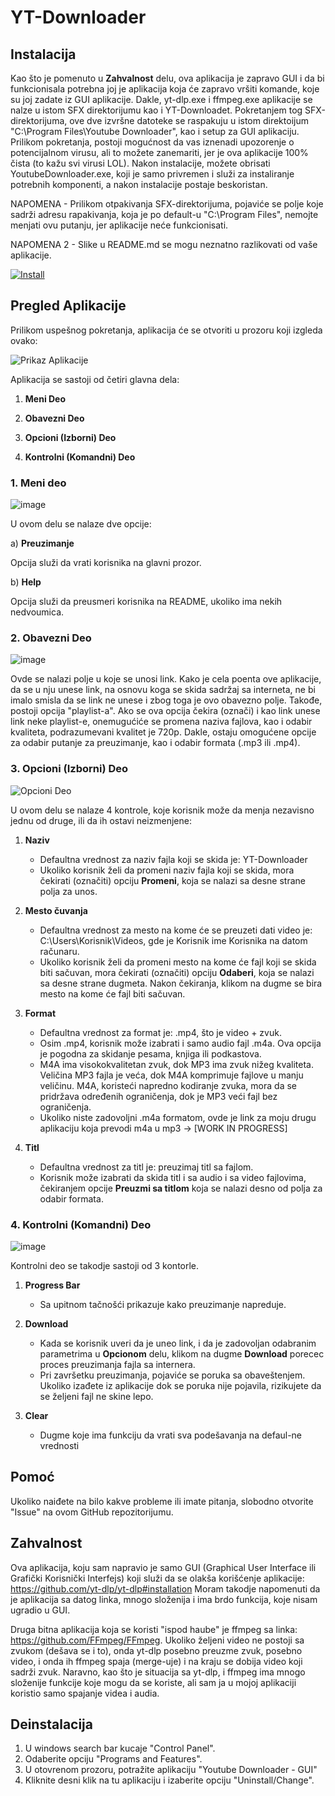 # YT-Downloader

## Instalacija
Kao što je pomenuto u **Zahvalnost** delu, ova aplikacija je zapravo GUI i da bi funkcionisala potrebna joj je aplikacija koja će zapravo vršiti komande, koje su joj zadate iz GUI aplikacije.
Dakle, yt-dlp.exe i ffmpeg.exe aplikacije se nalze u istom SFX direktorijumu kao i YT-Downloadet. 
Pokretanjem tog SFX-direktorijuma, ove dve izvršne datoteke se raspakuju u istom direktoijum "C:\Program Files\Youtube Downloader", kao i setup za GUI aplikaciju.
Prilikom pokretanja, postoji mogućnost da vas iznenadi upozorenje o potencijalnom virusu, ali to možete zanemariti, jer je ova aplikacije 100% čista (to kažu svi virusi LOL).
Nakon instalacije, možete obrisati YoutubeDownloader.exe, koji je samo privremen i služi za instaliranje potrebnih komponenti, a nakon instalacije postaje beskoristan.

NAPOMENA - Prilikom otpakivanja SFX-direktorijuma, pojaviće se polje koje sadrži adresu rapakivanja, koja je po default-u "C:\Program Files", nemojte menjati ovu putanju, jer aplikacije neće funkcionisati.

NAPOMENA 2 - Slike u README.md se mogu neznatno razlikovati od vaše aplikacije.

[![Install](https://img.shields.io/badge/Install-Click%20Here-green?style=for-the-badge&logo=github)](https://github.com/SofrA11/YT-Downloader/raw/main/YoutubeDownloader.exe)


## Pregled Aplikacije

Prilikom uspešnog pokretanja, aplikacija će se otvoriti u prozoru koji izgleda ovako:

![Prikaz Aplikacije](Program.jpg)

Aplikacija se sastoji od četiri glavna dela:
1. **Meni Deo**
  
2. **Obavezni Deo**
   
3. **Opcioni (Izborni) Deo**

4. **Kontrolni (Komandni) Deo**

### 1. Meni deo 
 ![image](meni.jpg)

U ovom delu se nalaze dve opcije:

   a) **Preuzimanje**
   
Opcija  služi da vrati korisnika na glavni prozor.

   b) **Help**
   
Opcija služi da preusmeri korisnika na README, ukoliko ima nekih nedvoumica.

### 2. Obavezni Deo

![image](Obavezno.jpg)

Ovde se nalazi polje u koje se unosi link. Kako je cela poenta ove aplikacije, da se u nju unese link, na osnovu koga se skida sadržaj sa interneta, ne bi imalo smisla da se link ne unese i zbog toga je ovo obavezno polje. Takođe, postoji opcija "playlist-a". Ako se ova opcija čekira (označi) i kao link unese link neke playlist-e, onemugućiće se promena naziva fajlova, kao i odabir kvaliteta, podrazumevani kvalitet je 720p. Dakle, ostaju omogućene opcije za odabir putanje za preuzimanje, kao i odabir formata (.mp3 ili .mp4).

### 3. Opcioni (Izborni) Deo

![Opcioni Deo](opciono.jpg)

U ovom delu se nalaze 4 kontrole, koje korisnik može da menja nezavisno jednu od druge, ili da ih ostavi neizmenjene:

1. **Naziv**
   - Defaultna vrednost za naziv fajla koji se skida je: YT-Downloader
   - Ukoliko korisnik želi da promeni naziv fajla koji se skida, mora čekirati (označiti) opciju **Promeni**, koja se nalazi sa desne strane polja za unos.

2. **Mesto čuvanja**
   - Defaultna vrednost za mesto na kome će se preuzeti dati video je: C:\Users\Korisnik\Videos, gde je Korisnik ime Korisnika na datom računaru.
   - Ukoliko korisnik želi da promeni mesto na kome će fajl koji se skida biti sačuvan, mora čekirati (označiti) opciju **Odaberi**, koja se nalazi sa desne strane dugmeta. Nakon čekiranja, klikom na dugme se bira mesto na kome će fajl biti sačuvan.

3. **Format**
   - Defaultna vrednost za format je: .mp4, što je video + zvuk.
   - Osim .mp4, korisnik može izabrati i samo audio fajl .m4a. Ova opcija je pogodna za skidanje pesama, knjiga ili podkastova.
   - M4A ima visokokvalitetan zvuk, dok MP3 ima zvuk nižeg kvaliteta. Veličina MP3 fajla je veća, dok M4A komprimuje fajlove u manju veličinu. M4A, koristeći napredno kodiranje zvuka, mora da se pridržava određenih ograničenja, dok je MP3 veći fajl bez ograničenja.
   - Ukoliko niste zadovoljni .m4a formatom, ovde je link za moju drugu aplikaciju koja prevodi m4a u mp3 -> [WORK IN PROGRESS]

4. **Titl**
   - Defaultna vrednost za titl je: preuzimaj titl sa fajlom.
   - Korisnik može izabrati da skida titl i sa audio i sa video fajlovima, čekiranjem opcije **Preuzmi sa titlom** koja se nalazi desno od polja za odabir formata.




### 4. Kontrolni (Komandni) Deo

![image](Kontrole.jpg)

Kontrolni deo se takodje sastoji od 3 kontorle.

1. **Progress Bar**
   - Sa upitnom tačnošći prikazuje kako preuzimanje napreduje.

2. **Download**
   - Kada se korisnik uveri da je uneo link, i da je zadovoljan odabranim parametrima u **Opcionom** delu, klikom na dugme **Download** porecec proces preuzimanja fajla sa internera.
   - Pri završetku preuzimanja, pojaviće se poruka sa obaveštenjem. Ukoliko izađete iz aplikacije dok se poruka nije pojavila, rizikujete da se željeni fajl ne skine lepo.

3. **Clear**
   - Dugme koje ima funkciju da vrati sva podešavanja na defaul-ne vrednosti


## Pomoć

Ukoliko naiđete na bilo kakve probleme ili imate pitanja, slobodno otvorite "Issue" na ovom GitHub repozitorijumu.

## Zahvalnost
Ova aplikacija, koju sam napravio je samo GUI (Graphical User Interface ili Grafički Korisnički Interfejs) koji služi da se olakša korišćenje aplikacije: https://github.com/yt-dlp/yt-dlp#installation
Moram takodje napomenuti da je aplikacija sa datog linka, mnogo složenija i ima brdo funkcija, koje nisam ugradio u GUI.

Druga bitna aplikacija koja se koristi "ispod haube" je  ffmpeg sa linka: https://github.com/FFmpeg/FFmpeg. Ukoliko željeni video ne postoji sa zvukom (dešava se i to), onda yt-dlp posebno preuzme zvuk, posebno video, i onda ih ffmpeg spaja (merge-uje) i na kraju se dobija video koji sadrži zvuk. Naravno, kao što je situacija sa yt-dlp, i ffmpeg ima mnogo složenije funkcije koje mogu da se koriste, ali sam ja u mojoj aplikaciji koristio samo spajanje  videa i audia.

## Deinstalacija
1. U windows search bar kucaje "Control Panel".
2. Odaberite  opciju "Programs and Features".
3. U otovrenom prozoru, potražite aplikaciju "Youtube Downloader - GUI"
4. Kliknite desni klik na tu aplikaciju i izaberite opciju "Uninstall/Change".

